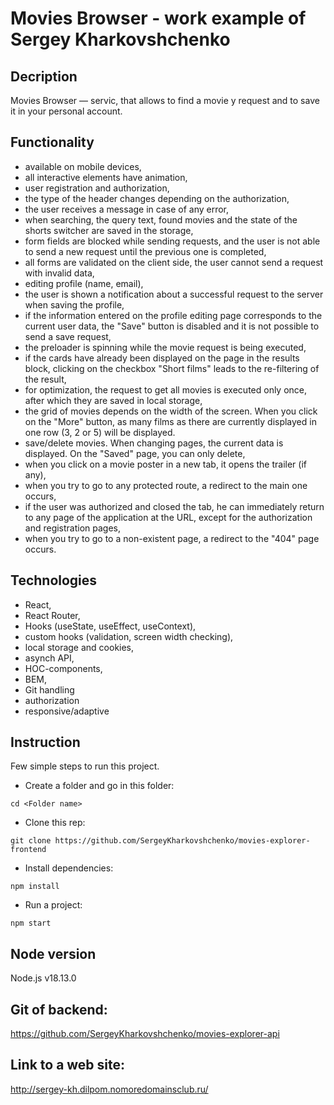 # Movies Browser - work example of Sergey Kharkovshchenko

## Decription

Movies Browser — servic, that allows to find a movie y request and to save it in your personal account.

## Functionality

- available on mobile devices,
- all interactive elements have animation,
- user registration and authorization,
- the type of the header changes depending on the authorization,
- the user receives a message in case of any error,
- when searching, the query text, found movies and the state of the shorts switcher are saved in the storage,
- form fields are blocked while sending requests, and the user is not able to send a new request until the previous one is completed,
- all forms are validated on the client side, the user cannot send a request with invalid data,
- editing profile (name, email),
- the user is shown a notification about a successful request to the server when saving the profile,
- if the information entered on the profile editing page corresponds to the current user data, the "Save" button is disabled and it is not possible to send a save request,
- the preloader is spinning while the movie request is being executed,
- if the cards have already been displayed on the page in the results block, clicking on the checkbox "Short films" leads to the re-filtering of the result,
- for optimization, the request to get all movies is executed only once, after which they are saved in local storage,
- the grid of movies depends on the width of the screen. When you click on the "More" button, as many films as there are currently displayed in one row (3, 2 or 5) will be displayed.
- save/delete movies. When changing pages, the current data is displayed. On the "Saved" page, you can only delete,
- when you click on a movie poster in a new tab, it opens the trailer (if any),
- when you try to go to any protected route, a redirect to the main one occurs,
- if the user was authorized and closed the tab, he can immediately return to any page of the application at the URL, except for the authorization and registration pages,
- when you try to go to a non-existent page, a redirect to the "404" page occurs.

## Technologies

- React,
- React Router,
- Hooks (useState, useEffect, useContext),
- custom hooks (validation, screen width checking),
- local storage and cookies,
- asynch API,
- HOC-components,
- BEM,
- Git handling
- authorization
-  responsive/adaptive

## Instruction

Few simple steps to run this project.

- Create a folder and go in this folder:

```
cd <Folder name>
```

- Clone this rep:

```
git clone https://github.com/SergeyKharkovshchenko/movies-explorer-frontend
```

- Install dependencies:

```
npm install
```

- Run a project:

```
npm start
```

## Node version

Node.js v18.13.0

## Git of backend:
https://github.com/SergeyKharkovshchenko/movies-explorer-api


## Link to a web site:
http://sergey-kh.dilpom.nomoredomainsclub.ru/


